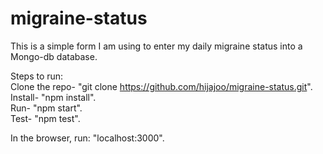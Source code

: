 # migraine-status

This is a simple form I am using to enter my daily migraine status into a Mongo-db database.

Steps to run:  
Clone the repo- "git clone https://github.com/hijajoo/migraine-status.git".  
Install- "npm install".  
Run- "npm start".  
Test- "npm test".  

In the browser, run: "localhost:3000".  
